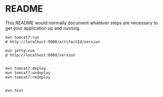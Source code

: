 # README #

This README would normally document whatever steps are necessary to get your application up and running.


	mvn tomcat7:run
	# http://localhost:9000/artifactId/version
	
	mvn jetty:run
	@ http://localhost:8080/version
	

	mvn tomcat7:deploy
	mvn tomcat7:undeploy
	mvn tomcat7:redeploy


	mvn test
